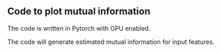 ## Code to plot mutual information
The code is written in Pytorch with GPU enabled.

The code will generate estimated mutual information for input features.

